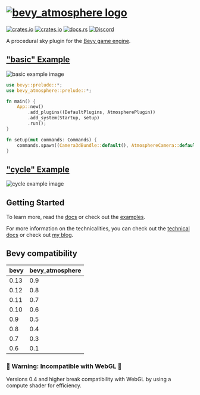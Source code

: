 # [![bevy_atmosphere logo](/assets/logo.svg)](https://github.com/JonahPlusPlus/bevy_atmosphere)
[![crates.io](https://img.shields.io/crates/v/bevy_atmosphere)](https://crates.io/crates/bevy_atmosphere)
[![crates.io](https://img.shields.io/crates/d/bevy_atmosphere)](https://crates.io/crates/bevy_atmosphere)
[![docs.rs](https://img.shields.io/docsrs/bevy_atmosphere)](https://docs.rs/bevy_atmosphere/)
[![Discord](https://img.shields.io/discord/691052431525675048.svg?label=&logo=discord&logoColor=ffffff&color=7389D8&labelColor=6A7EC2)](https://discord.com/channels/691052431525675048/1035260359952576603)

A procedural sky plugin for the [Bevy game engine](https://bevyengine.org).

## ["basic" Example](/examples/basic.rs)

![basic example image](examples/images/basic-example.png)

```rust
use bevy::prelude::*;
use bevy_atmosphere::prelude::*;

fn main() {
    App::new()
        .add_plugins((DefaultPlugins, AtmospherePlugin))
        .add_system(Startup, setup)
        .run();
}

fn setup(mut commands: Commands) {
    commands.spawn((Camera3dBundle::default(), AtmosphereCamera::default()));
}
```

## ["cycle" Example](/examples/cycle.rs)

![cycle example image](examples/images/cycle-example.png)

## Getting Started

To learn more, read the [docs](https://docs.rs/bevy_atmosphere/) or check out the [examples](/examples/).

For more information on the technicalities, you can check out the [technical docs](/docs/) or check out [my blog](https://jonahplusplus.dev/).

## Bevy compatibility

| bevy | bevy_atmosphere |
|------|-----------------|
| 0.13 | 0.9             |
| 0.12 | 0.8             |
| 0.11 | 0.7             |
| 0.10 | 0.6             |
| 0.9  | 0.5             |
| 0.8  | 0.4             |
| 0.7  | 0.3             |
| 0.6  | 0.1             |

### 🚧 Warning: Incompatible with WebGL 🚧

Versions 0.4 and higher break compatibility with WebGL by using a compute shader for efficiency.
